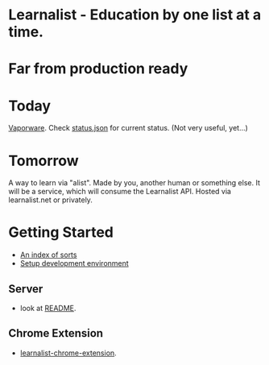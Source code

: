 # Learnalist - Education by one list at a time.

# Far from production ready

# Today
[Vaporware](https://en.wikipedia.org/wiki/Vaporware).
Check [status.json](./status.json) for current status. (Not very useful, yet...)

# Tomorrow

A way to learn via "alist". Made by you, another human or something else.
It will be a service, which will consume the Learnalist API. Hosted via learnalist.net or privately.


# Getting Started
- [An index of sorts](./docs/README.md)
- [Setup development environment](./docs/setup-server-for-development.md)
## Server
* look at [README](./server/README.md).

## Chrome Extension
* [learnalist-chrome-extension](https://github.com/freshteapot/learnalist-chrome-extension).
